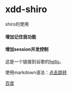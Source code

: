 # xdd-shiro

shiro的使用

#### 增加记住我功能

#### 增加session并发控制

这是一个链接到谷歌的[hello]。

[hello]: http://www.google.com


使用markdown语法：[点击跳转](#jump)


[百度](www.baidu.com)